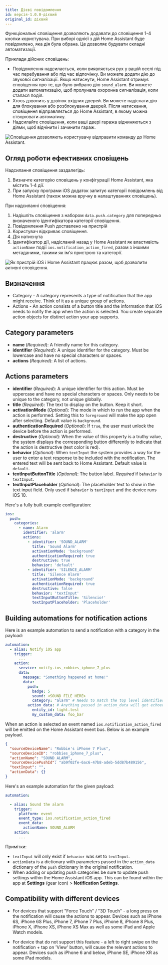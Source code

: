 ```yaml
---
title: Дієві повідомлення
id: версія-1.0.0-дієвий
original_id: дієвий
---
```


Функціональні сповіщення дозволяють додавати до сповіщення 1-4 кнопки користувача. При виборі однієї з дій Home Assistant буде повідомлено, яка дія була обрана. Це дозволяє будувати складні автоматизації.

Приклади дійсних сповіщень:

* Повідомлення надсилається, коли виявляється рух у вашій оселі під час перебування або під час відпочінку. Ви можете додати дію до звукової сигналізації. Якщо натиснути, Home Assistant отримує сповіщення про те, що було вибрано дію `sound_alarm`. Ви можете додати автоматизацію, щоб пролунала охоронна сигналізація, коли сталася подія.
* Хтось дзвонить у дзвінок вхідних дверей. Ви можете надіслати дію для блокування або розблокування дверей. Після натискання, сповіщення відправляється до Home Assistant, в якому можна створювати автоматику.
* Надсилайте сповіщення, коли ваші двері гаража відчиняються з діями, щоб відчінити і зачинити гараж.

![Сповіщення дозволяють користувачу відправити команду до Home Assistant.](assets/ios/actions.png)

## Огляд роботи ефективних сповіщень

Надсилання сповіщення заздалегідь:

1. Визначте категорію сповіщень у конфігурації Home Assistant, яка містить 1-4 дії.
2. При запуску програми iOS додаток запитує категорії повідомлень від Home Assistant (також можна вручну в налаштуваннях сповіщень).

При надсиланні сповіщення:

1. Надішліть сповіщення з набором `data.push.category` для попередньо визначеного ідентифікатора категорії сповіщення.
2. Повідомлення Push доставлено на пристрій
3. Користувач відкриває сповіщення.
4. Дія натиснута
5. Ідентифікатор дії, надісланий назад у Home Assistant як властивість `actionName` події `ios.notification_action_fired`, разом з іншими метаданими, такими як ім'я пристрою та категорії.

![Як пристрій iOS і Home Assistant працює разом, щоб дозволити активні сповіщення.](assets/NotificationActionFlow.png)

## Визначення

* Category - A category represents a type of notification that the app might receive. Think of it as a unique group of actions.
* Actions - An action consists of a button title and the information that iOS needs to notify the app when the action is selected. You create separate action objects for distinct action your app supports.

## Category parameters

* **name** (*Required*): A friendly name for this category.
* **identifier** (*Required*): A unique identifier for the category. Must be lowercase and have no special characters or spaces.
* **actions** (*Required*): A list of actions.

## Actions parameters

* **identifier** (*Required*): A unique identifier for this action. Must be uppercase and have no special characters or spaces. Only needs to be unique to the category, not unique globally.
* **title** (*Required*): The text to display on the button. Keep it short.
* **activationMode** (*Optional*): The mode in which to run the app when the action is performed. Setting this to `foreground` will make the app open after selecting. Default value is `background`.
* **authenticationRequired** (*Optional*): If `true`, the user must unlock the device before the action is performed.
* **destructive** (*Optional*): When the value of this property is a truthy value, the system displays the corresponding button differently to indicate that the action is destructive (text color is red).
* **behavior** (*Optional*): When `textInput` the system provides a way for the user to enter a text response to be included with the notification. The entered text will be sent back to Home Assistant. Default value is `default`.
* **textInputButtonTitle** (*Optional*): The button label. *Required* if `behavior` is `textInput`.
* **textInputPlaceholder** (*Optional*): The placeholder text to show in the text input field. Only used if `behavior` is `textInput` and the device runs iOS 10.

Here's a fully built example configuration:

```yaml
ios:
  push:
    categories:
      - name: Alarm
        identifier: 'alarm'
        actions:
          - identifier: 'SOUND_ALARM'
            title: 'Sound Alarm'
            activationMode: 'background'
            authenticationRequired: true
            destructive: true
            behavior: 'default'
          - identifier: 'SILENCE_ALARM'
            title: 'Silence Alarm'
            activationMode: 'background'
            authenticationRequired: true
            destructive: false
            behavior: 'textInput'
            textInputButtonTitle: 'Silencio!'
            textInputPlaceholder: 'Placeholder'
```

## Building automations for notification actions

Here is an example automation to send a notification with a category in the payload:

```yaml
automation:
  - alias: Notify iOS app
    trigger:
      ...
    action:
      service: notify.ios_robbies_iphone_7_plus
      data:
        message: "Something happened at home!"
        data:
          push:
            badge: 5
            sound: <SOUND FILE HERE>
            category: "alarm" # Needs to match the top level identifier you used in the ios configuration
          action_data: # Anything passed in action_data will get echoed back to Home Assistant.
            entity_id: light.test
            my_custom_data: foo_bar
```

When an action is selected an event named `ios.notification_action_fired` will be emitted on the Home Assistant event bus. Below is an example payload.

```json
{
  "sourceDeviceName": "Robbie's iPhone 7 Plus",
  "sourceDeviceID": "robbies_iphone_7_plus",
  "actionName": "SOUND_ALARM",
  "sourceDevicePushId": "ab9f02fe-6ac6-47b8-adeb-5dd87b489156",
  "textInput": "",
  "actionData": {}
}
```

Here's an example automation for the given payload:

```yaml
automation:

  - alias: Sound the alarm
    trigger:
      platform: event
      event_type: ios.notification_action_fired
      event_data:
        actionName: SOUND_ALARM
    action:
      ...
```

Примітки:

* `textInput` will only exist if `behavior` was set to `textInput`.
* `actionData` is a dictionary with parameters passed in the `action_data` dictionary of the `push` dictionary in the original notification.
* When adding or updating push categories be sure to update push settings within the Home Assistant iOS app. This can be found within the app at **Settings** (gear icon) > **Notification Settings**.

## Compatibility with different devices

* For devices that support "Force Touch" / "3D Touch" - a long press on the notification will cause the actions to appear. Devices such as iPhone 6S, iPhone 6S Plus, iPhone 7, iPhone 7 Plus, iPhone 8, iPhone 8 Plus, iPhone X, iPhone XS, iPhone XS Max as well as some iPad and Apple Watch models.

* For device that do not support this feature - a left to right swipe on the notification + tap on 'View' button, will cause the relevant actions to appear. Devices such as iPhone 6 and below, iPhone SE, iPhone XR as some iPad models.
